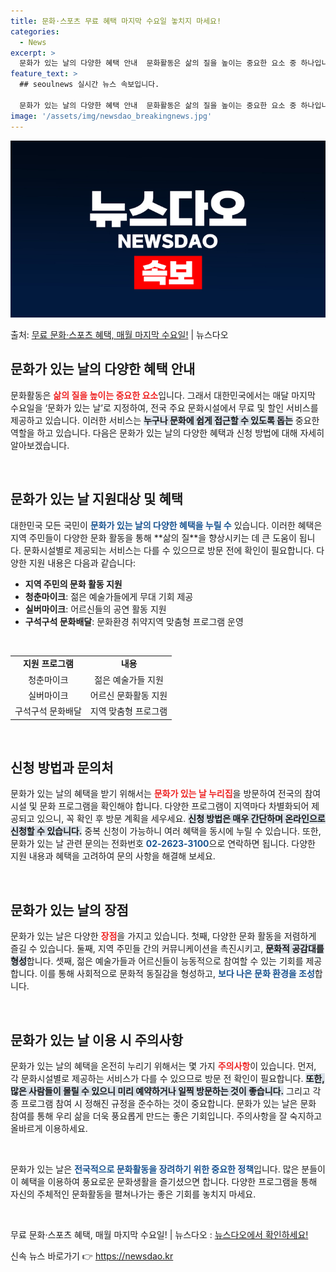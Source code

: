 ```yaml
---
title: 문화·스포츠 무료 혜택 마지막 수요일 놓치지 마세요!
categories:
  - News
excerpt: >
  문화가 있는 날의 다양한 혜택 안내  문화활동은 삶의 질을 높이는 중요한 요소 중 하나입니다. 특히 대한민국…
feature_text: >
  ## seoulnews 실시간 뉴스 속보입니다.

  문화가 있는 날의 다양한 혜택 안내  문화활동은 삶의 질을 높이는 중요한 요소 중 하나입니다. 특히 대한민국…
image: '/assets/img/newsdao_breakingnews.jpg'
---
```


![뉴스다오 속보](/assets/img/newsdao_breakingnews.jpg)

<p>출처: <a href="https://newsdao.kr/4850" rel="dofollow">무료 문화·스포츠 혜택, 매월 마지막 수요일!</a> | 뉴스다오</p>

<h2 data-ke-size="size26">문화가 있는 날의 다양한 혜택 안내</h2>

<p data-ke-size="size16">문화활동은 <b><span style="color: #ee2323;">삶의 질을 높이는 중요한 요소</span></b>입니다. 그래서 대한민국에서는 매달 마지막 수요일을 ‘문화가 있는 날’로 지정하여, 전국 주요 문화시설에서 무료 및 할인 서비스를 제공하고 있습니다. 이러한 서비스는 <b><span style="background-color: #21538527;">누구나 문화에 쉽게 접근할 수 있도록 돕는</span></b> 중요한 역할을 하고 있습니다. 다음은 문화가 있는 날의 다양한 혜택과 신청 방법에 대해 자세히 알아보겠습니다.</p>

<p data-ke-size="size16">&nbsp;</p>

<h2 data-ke-size="size26">문화가 있는 날 지원대상 및 혜택</h2>

<p data-ke-size="size16">대한민국 모든 국민이 <b><span style="color: #1a5490;">문화가 있는 날의 다양한 혜택을 누릴 수</span></b> 있습니다. 이러한 혜택은 지역 주민들이 다양한 문화 활동을 통해 **삶의 질**을 향상시키는 데 큰 도움이 됩니다. 문화시설별로 제공되는 서비스는 다를 수 있으므로 방문 전에 확인이 필요합니다. 다양한 지원 내용은 다음과 같습니다:</p>

<ul>
    <li><b>지역 주민의 문화 활동 지원</b></li>
    <li><b>청춘마이크</b>: 젊은 예술가들에게 무대 기회 제공</li>
    <li><b>실버마이크</b>: 어르신들의 공연 활동 지원</li>
    <li><b>구석구석 문화배달</b>: 문화환경 취약지역 맞춤형 프로그램 운영</li>
</ul>

<p data-ke-size="size16">&nbsp;</p>

<table>
    <tr>
        <td style="text-align: center; height: 17px;"><b>지원 프로그램</b></td>
        <td style="text-align: center; height: 17px;"><b>내용</b></td>
    </tr>
    <tr>
        <td style="text-align: center; height: 17px;">청춘마이크</td>
        <td style="text-align: center; height: 17px;">젊은 예술가들 지원</td>
    </tr>
    <tr>
        <td style="text-align: center; height: 17px;">실버마이크</td>
        <td style="text-align: center; height: 17px;">어르신 문화활동 지원</td>
    </tr>
    <tr>
        <td style="text-align: center; height: 17px;">구석구석 문화배달</td>
        <td style="text-align: center; height: 17px;">지역 맞춤형 프로그램</td>
    </tr>
</table>

<p data-ke-size="size16">&nbsp;</p>

<h2 data-ke-size="size26">신청 방법과 문의처</h2>

<p data-ke-size="size16">문화가 있는 날의 혜택을 받기 위해서는 <b><span style="color: #ee2323;">문화가 있는 날 누리집</span></b>을 방문하여 전국의 참여 시설 및 문화 프로그램을 확인해야 합니다. 다양한 프로그램이 지역마다 차별화되어 제공되고 있으니, 꼭 확인 후 방문 계획을 세우세요. <b><span style="background-color: #21538527;">신청 방법은 매우 간단하며 온라인으로 신청할 수 있습니다.</span></b> 중복 신청이 가능하니 여러 혜택을 동시에 누릴 수 있습니다. 또한, 문화가 있는 날 관련 문의는 전화번호 <b><span style="color: #1a5490;">02-2623-3100</span></b>으로 연락하면 됩니다. 다양한 지원 내용과 혜택을 고려하여 문의 사항을 해결해 보세요.</p>

<p data-ke-size="size16">&nbsp;</p>

<h2 data-ke-size="size26">문화가 있는 날의 장점</h2>

<p data-ke-size="size16">문화가 있는 날은 다양한 <b><span style="color: #ee2323;">장점</span></b>을 가지고 있습니다. 첫째, 다양한 문화 활동을 저렴하게 즐길 수 있습니다. 둘째, 지역 주민들 간의 커뮤니케이션을 촉진시키고, <b><span style="background-color: #21538527;">문화적 공감대를 형성</span></b>합니다. 셋째, 젊은 예술가들과 어르신들이 능동적으로 참여할 수 있는 기회를 제공합니다. 이를 통해 사회적으로 문화적 동질감을 형성하고, <b><span style="color: #1a5490;">보다 나은 문화 환경을 조성</span></b>합니다.</p>

<p data-ke-size="size16">&nbsp;</p>

<h2 data-ke-size="size26">문화가 있는 날 이용 시 주의사항</h2>

<p data-ke-size="size16">문화가 있는 날의 혜택을 온전히 누리기 위해서는 몇 가지 <b><span style="color: #ee2323;">주의사항</span></b>이 있습니다. 먼저, 각 문화시설별로 제공하는 서비스가 다를 수 있으므로 방문 전 확인이 필요합니다. <b><span style="background-color: #21538527;">또한, 많은 사람들이 몰릴 수 있으니 미리 예약하거나 일찍 방문하는 것이 좋습니다.</span></b> 그리고 각종 프로그램 참여 시 정해진 규정을 준수하는 것이 중요합니다. 문화가 있는 날은 문화 참여를 통해 우리 삶을 더욱 풍요롭게 만드는 좋은 기회입니다. 주의사항을 잘 숙지하고 올바르게 이용하세요.</p>

<p data-ke-size="size16">&nbsp;</p>

<p data-ke-size="size16">문화가 있는 날은 <b><span style="color: #1a5490;">전국적으로 문화활동을 장려하기 위한 중요한 정책</span></b>입니다. 많은 분들이 이 혜택을 이용하여 풍요로운 문화생활을 즐기셨으면 합니다. 다양한 프로그램을 통해 자신의 주체적인 문화활동을 펼쳐나가는 좋은 기회를 놓치지 마세요.</p>

<p data-ke-size="size16">&nbsp;</p>

<p data-ke-size="size16">무료 문화·스포츠 혜택, 매월 마지막 수요일! | 뉴스다오  : <a href="https://newsdao.kr/4850">뉴스다오에서 확인하세요!</a></p> 

신속 뉴스 바로가기 👉 <a href="https://newsdao.kr" rel="dofollow">https://newsdao.kr</a>


